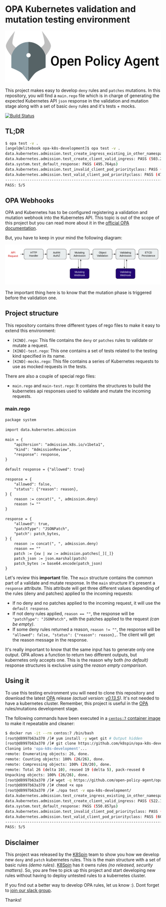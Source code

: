 # OPA Kubernetes validation and mutation testing environment

![OPA Logo](./assets/opa.png)

This project makes easy to develop `deny` rules and `patches` mutations. In this repository, you will find a `main.rego` file which is in charge of generating the expected Kubernetes API `json` response in the validation and mutation stage along with a set of basic `deny` rules and it's tests + mocks.

[![Build Status](https://travis-ci.org/k8spin/opa-k8s-development.svg?branch=master)](https://travis-ci.org/k8spin/opa-k8s-development)

## TL;DR

```bash
$ opa test -v .
[angel@elitebook opa-k8s-development]$ opa test -v .
data.kubernetes.admission.test_create_ingress_existing_in_other_namespace: PASS (719.34µs)
data.kubernetes.admission.test_create_client_valid_ingress: PASS (503.277µs)
data.system.test_default_response: PASS (495.764µs)
data.kubernetes.admission.test_invalid_client_pod_priorityclass: PASS (527.651µs)
data.kubernetes.admission.test_valid_client_pod_priorityclass: PASS (472.089µs)
--------------------------------------------------------------------------------
PASS: 5/5

```

## OPA Webhooks

OPA and Kubernetes has to be configured registering a validation and mutation webhook into the Kubernetes API. This topic is out of the scope of this project but you can read more about it in the [official OPA documentation](https://www.openpolicyagent.org/docs/latest/kubernetes-admission-control).

But, you have to keep in your mind the following diagram:

![Kubernetes Request FLOW](./assets/flow.png)

The important thing here is to know that the mutation phase is triggered before the validation one.

## Project structure

This repository contains three different types of rego files to make it easy to extend this environment:

- `[KIND].rego`: This file contains the `deny` or `patches` rules to validate or mutate a request.
- `[KIND]-test.rego`: This one contains a set of tests related to the testing kind specified in its name.
- `[KIND]-mocks.rego`: This file contains a series of Kubernetes requests to use as mocked requests in the tests.

There are also a couple of special rego files:

- `main.rego` and `main-test.rego`: It contains the structures to build the kubernetes api responses used to validate and mutate the incoming requests.

### main.rego

```rego
package system

import data.kubernetes.admission

main = {
	"apiVersion": "admission.k8s.io/v1beta1",
	"kind": "AdmissionReview",
	"response": response,
}

default response = {"allowed": true}

response = {
	"allowed": false,
	"status": {"reason": reason},
} {
	reason := concat(", ", admission.deny)
	reason != ""
}

response = {
	"allowed": true,
	"patchType": "JSONPatch",
	"patch": patch_bytes,
} {
	reason := concat(", ", admission.deny)
	reason == ""
	patch := {xw | xw := admission.patches[_][_]}
	patch_json := json.marshal(patch)
	patch_bytes := base64.encode(patch_json)
}
```

Let's review this **important** file. The `main` structure contains the common part of a validate and mutate response. In the `main` structure it's present a `response` attribute. This attribute will get three different values depending of the rules (deny and patches) applied to the incoming requests:

- If no deny and no patches applied to the incoming request, it will use the `default response`.
- If not deny rules applied, `reason == ""`, the response will be `"patchType": "JSONPatch",` with the patches applied to the request *(can be empty)*.
- If some deny rules returned a reason, `reason != ""`, the response will be `"allowed": false, "status": {"reason": reason},`. The client will get the reason message in the response.

It's really important to know that the same input has to generate only one output. OPA allows a function to return two different outputs, but kubernetes only accepts one. This is the reason why both *(no default)* response structures is exclusive using the *reason empty comparison*.


## Using it

To use this testing environment you will need to clone this repository and download the latest [OPA](https://www.openpolicyagent.org/) release *(actual version: [v0.13.5](https://github.com/open-policy-agent/opa/releases/tag/v0.13.5))*. It's not needed to have a kubernetes cluster. Remember, this project is useful in the [OPA](https://www.openpolicyagent.org/) rules/mutations development stage.


The following commands have been executed in a [`centos:7` container image](https://hub.docker.com/_/centos?tab=tags) to make it repeatable and cleaner:
```bash
$ docker run -it --rm centos:7 /bin/bash
[root@d8997b63a370 /]# yum install -y wget git # Output hidden
[root@d8997b63a370 /]# git clone https://github.com/k8spin/opa-k8s-development.git
Cloning into 'opa-k8s-development'...
remote: Enumerating objects: 26, done.
remote: Counting objects: 100% (26/26), done.
remote: Compressing objects: 100% (20/20), done.
remote: Total 26 (delta 10), reused 19 (delta 5), pack-reused 0
Unpacking objects: 100% (26/26), done.
[root@d8997b63a370 /]# wget -q https://github.com/open-policy-agent/opa/releases/download/v0.13.5/opa_linux_amd64 -O opa
[root@d8997b63a370 /]# chmod +x opa
[root@d8997b63a370 /]# ./opa test -v opa-k8s-development/
data.kubernetes.admission.test_create_ingress_existing_in_other_namespace: PASS (748.309µs)
data.kubernetes.admission.test_create_client_valid_ingress: PASS (522.186µs)
data.system.test_default_response: PASS (550.857µs)
data.kubernetes.admission.test_invalid_client_pod_priorityclass: PASS (520.333µs)
data.kubernetes.admission.test_valid_client_pod_priorityclass: PASS (609.106µs)
--------------------------------------------------------------------------------
PASS: 5/5
```

## Disclaimer

This project was released by the [K8Spin](https://k8spin.cloud) team to show you how we develop new `deny` and `patch` kubernetes rules. 
This is the main structure with a set of basic rules *(demo rules)*. [K8Spin](https://k8spin.cloud) has it owns rules *(no released, security matters)*. 
So, you are free to pick up this project and start developing new rules without having to deploy untested rules to a kubernetes cluster.

If you find out a better way to develop OPA rules, let us know :). Dont forget to [join our slack group](https://slack.k8spin.cloud). 

Thanks!
